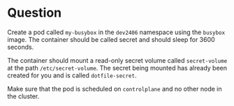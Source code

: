 # Question

Create a pod called `my-busybox` in the `dev2406` namespace using the `busybox` image.
The container should be called secret and should sleep for 3600 seconds.

The container should mount a read-only secret volume called `secret-volume` at
the path `/etc/secret-volume`. The secret being mounted has already been
created for you and is called `dotfile-secret`.

Make sure that the pod is scheduled on `controlplane` and no other node in
the cluster.
